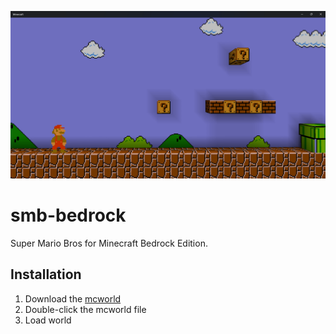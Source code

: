 ![SMB](/smb-bedrock.png)

# smb-bedrock
Super Mario Bros for Minecraft Bedrock Edition.


## Installation
1. Download the [mcworld](https://github.com/kirbycope/smb-bedrock/raw/main/smb-bedrock.mcworld)
1. Double-click the mcworld file
1. Load world
